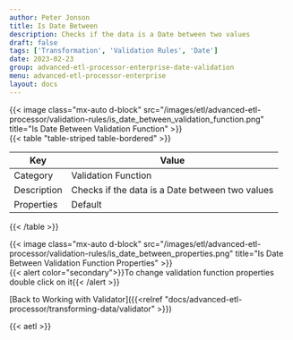 ```yaml
---
author: Peter Jonson
title: Is Date Between
description: Checks if the data is a Date between two values
draft: false
tags: ['Transformation', 'Validation Rules', 'Date']
date: 2023-02-23
group: advanced-etl-processor-enterprise-date-validation
menu: advanced-etl-processor-enterprise
layout: docs
---
```


{{< image class="mx-auto d-block"  src="/images/etl/advanced-etl-processor/validation-rules/is_date_between_validation_function.png" title="Is Date Between Validation Function" >}}
\
{{< table "table-striped table-bordered" >}}

| Key         | Value                                           |
| ----------- | ----------------------------------------------- |
| Category    | Validation Function                             |
| Description | Checks if the data is a Date between two values |
| Properties  | Default                                         |

{{< /table >}}

{{< image class="mx-auto d-block"  src="/images/etl/advanced-etl-processor/validation-rules/is_date_between_properties.png" title="Is Date Between Validation Function Properties" >}}
\
{{< alert color="secondary">}}To change validation function properties double click on it{{< /alert >}}

[Back to Working with Validator]({{<relref "docs/advanced-etl-processor/transforming-data/validator" >}})

{{< aetl >}}
